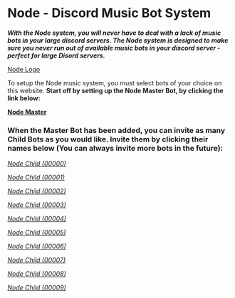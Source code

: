 # Node - Discord Music Bot System


 **_With the Node system, you will never have to deal with a lack of music bots in your large discord servers. The Node system is designed to make sure you never run out of available music bots in your discord server - perfect for large Disord servers._**


[Node Logo](Node.png)


To setup the Node music system, you must select bots of your choice on this website. **Start off by setting up the Node Master Bot, by clicking the link below:**

 **<a href="https://discord.com/api/oauth2/authorize?client_id=831063769768919091&permissions=277504&scope=bot" target="_blank">Node Master</a>**
   
 



### When the Master Bot has been added, you can invite as many Child Bots as you would like. Invite them by clicking their names below (You can always invite more bots in the future):
 _<a href="https://discord.com/api/oauth2/authorize?client_id=831066045594075147&permissions=3238976&scope=bot" target="_blank">Node Child (00000)</a>_
 
 _<a href="https://discord.com/api/oauth2/authorize?client_id=841301785771376640&permissions=3238976&scope=bot" target="_blank">Node Child (00001)</a>_
 
 _<a href="https://discord.com/api/oauth2/authorize?client_id=841302282998251520&permissions=3238976&scope=bot" target="_blank">Node Child (00002)</a>_
 
 _<a href="https://discord.com/api/oauth2/authorize?client_id=841302775077011537&permissions=3238976&scope=bot" target="_blank">Node Child (00003)</a>_
 
 _<a href="https://discord.com/api/oauth2/authorize?client_id=841303732176027658&permissions=3238976&scope=bot" target="_blank">Node Child (00004)</a>_
 
 _<a href="https://discord.com/api/oauth2/authorize?client_id=841304793284083712&permissions=3238976&scope=bot" target="_blank">Node Child (00005)</a>_
 
 _<a href="https://discord.com/api/oauth2/authorize?client_id=843966145148223539&permissions=3238976&scope=bot" target="_blank">Node Child (00006)</a>_
 
 _<a href="https://discord.com/api/oauth2/authorize?client_id=845269774250278953&permissions=3238976&scope=bot" target="_blank">Node Child (00007)</a>_
 
 _<a href="https://discord.com/api/oauth2/authorize?client_id=845270415726608415&permissions=3238976&scope=bot" target="_blank">Node Child (00008)</a>_
 
 _<a href="https://discord.com/api/oauth2/authorize?client_id=845274544591994911&permissions=3238976&scope=bot" target="_blank">Node Child (00009)</a>_
 

